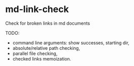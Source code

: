 # md-link-check
Check for broken links in md documents

TODO:

* command line arguments: show successes, starting dir,
* absolute/relative path checking,
* parallel file checking,
* checked links memoization.
